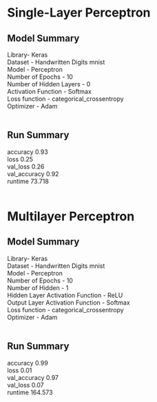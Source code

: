 # Single-Layer Perceptron
## Model Summary<br />
Library- Keras<br />
Dataset - Handwritten Digits mnist<br />
Model - Perceptron<br />
Number of Epochs - 10<br />
Number of Hidden Layers - 0<br />
Activation Function - Softmax<br />
Loss function - categorical_crossentropy<br />
Optimizer - Adam<br /><br />

## Run Summary<br />
accuracy 0.93<br />
loss 0.25<br />
val_loss 0.26<br />
val_accuracy 0.92<br />
runtime 73.718<br /><br />

# Multilayer Perceptron
## Model Summary<br />
Library- Keras<br />
Dataset - Handwritten Digits mnist<br />
Model - Perceptron<br />
Number of Epochs - 10<br />
Number of Hidden - 1 <br />
Hidden Layer Activation Function - ReLU<br />
Output Layer Activation Function - Softmax<br />
Loss function - categorical_crossentropy<br />
Optimizer - Adam<br /><br />

## Run Summary<br />
accuracy 0.99<br />
loss 0.01<br />
val_accuracy 0.97<br />
val_loss 0.07<br />
runtime 164.573<br />
